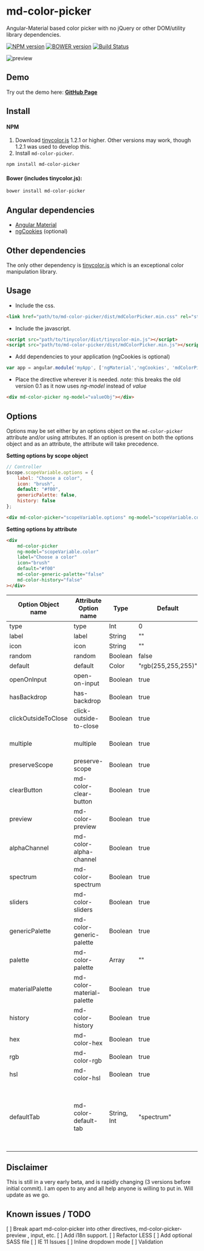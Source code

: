 # md-color-picker
Angular-Material based color picker with no jQuery or other DOM/utility library dependencies.

[![NPM version](https://badge-me.herokuapp.com/api/npm/md-color-picker.png)](http://badges.enytc.com/for/npm/md-color-picker)
[![BOWER version](https://badge-me.herokuapp.com/api/bower/brianpkelley/md-color-picker.png)](http://badges.enytc.com/for/bower/brianpkelley/md-color-picker)
[![Build Status](https://travis-ci.org/brianpkelley/md-color-picker.svg?branch=develop)](https://travis-ci.org/brianpkelley/md-color-picker)

![preview](https://raw.githubusercontent.com/brianpkelley/md-color-picker/master/md-color-picker-2.png)

## Demo
Try out the demo here: **[GitHub Page](http://brianpkelley.github.io/md-color-picker/)**


## Install
#### NPM
1. Download [tinycolor.js](https://github.com/bgrins/TinyColor) 1.2.1 or higher. Other versions may work, though 1.2.1 was used to develop this.
2. Install `md-color-picker`.
```bash
npm install md-color-picker
```

#### Bower (includes tinycolor.js):
```bash
bower install md-color-picker
```

## Angular dependencies
- [Angular Material](https://material.angularjs.org)
- [ngCookies](https://docs.angularjs.org/api/ngCookies) (optional)

## Other dependencies
The only other dependency is [tinycolor.js](https://github.com/bgrins/TinyColor) which is an exceptional color manipulation library.

## Usage
- Include the css.
````html
<link href="path/to/md-color-picker/dist/mdColorPicker.min.css" rel="stylesheet" />
````
- Include the javascript.
````html
<script src="path/to/tinycolor/dist/tinycolor-min.js"></script>
<script src="path/to/md-color-picker/dist/mdColorPicker.min.js"></script>
````
- Add dependencies to your application (ngCookies is optional)
````javascript
var app = angular.module('myApp', ['ngMaterial','ngCookies', 'mdColorPicker']);
````

- Place the directive wherever it is needed.  _note:_ this breaks the old version 0.1 as it now uses _ng-model_ instead of _value_
````html
<div md-color-picker ng-model="valueObj"></div>
````

## Options

Options may be set either by an options object on the `md-color-picker` attribute and/or using attributes.  If an option is present on both the options object and as an attribute, the attribute will take precedence.

**Setting options by scope object**
```js
// Controller
$scope.scopeVariable.options = {
    label: "Choose a color",
    icon: "brush",
    default: "#f00",
    genericPalette: false,
    history: false
};
```
```html
<div md-color-picker="scopeVariable.options" ng-model="scopeVariable.color"></div>
```

**Setting options by attribute**
```html
<div
    md-color-picker
    ng-model="scopeVariable.color"
    label="Choose a color"
    icon="brush"
    default="#f00"
    md-color-generic-palette="false"
    md-color-history="false"
></div>
```

| Option Object name  	| Attribute Option name     	| Type        	| Default            	| Description                                                                                                                                                                                                                                          	|
|---------------------	|---------------------------	|-------------	|--------------------	|------------------------------------------------------------------------------------------------------------------------------------------------------------------------------------------------------------------------------------------------------	|
| type                	| type                      	| Int         	| 0                  	| Default output type. 0: hex, 1: rgb, 2: hsl                                                                                                                                                                                                          	|
| label               	| label                     	| String      	| ""                 	| The lable for the input.                                                                                                                                                                                                                             	|
| icon                	| icon                      	| String      	| ""                 	| Material Icon name. https://design.google.com/icons/                                                                                                                                                                                                 	|
| random              	| random                    	| Boolean     	| false              	| Select a random color on open                                                                                                                                                                                                                        	|
| default             	| default                   	| Color       	| "rgb(255,255,255)" 	| Default color                                                                                                                                                                                                                                        	|
| openOnInput         	| open-on-input             	| Boolean     	| true               	| Open color picker when user clicks on the input field. If disabled, color picker will only open when clicking on the preview.                                                                                                                        	|
| hasBackdrop         	| has-backdrop              	| Boolean     	| true               	| Dialog Backdrop. https://material.angularjs.org/latest/api/service/$mdDialog                                                                                                                                                                         	|
| clickOutsideToClose 	| click-outside-to-close    	| Boolean     	| true               	| Dialog click outside to close. https://material.angularjs.org/latest/api/service/$mdDialog                                                                                                                                                           	|
| multiple            	| multiple                 	    | Boolean     	| true               	| Allows for opening multiple dialogs. https://material.angularjs.org/latest/api/service/$mdDialog#multiple-dialogs                                                                                                                                                                	|
| preserveScope       	| preserve-scope            	| Boolean     	| true               	| Dialog preserveScope. https://material.angularjs.org/latest/api/service/$mdDialog                                                                                                                                                                    	|
| clearButton         	| md-color-clear-button     	| Boolean     	| true               	| Show the "clear" button inside of the input.                                                                                                                                                                                                         	|
| preview             	| md-color-preview          	| Boolean     	| true               	| Show the color preview circle next to the input.                                                                                                                                                                                                     	|
| alphaChannel        	| md-color-alpha-channel    	| Boolean     	| true               	| Enable alpha channel.                                                                                                                                                                                                                                	|
| spectrum            	| md-color-spectrum         	| Boolean     	| true               	| Show the spectrum tab.                                                                                                                                                                                                                               	|
| sliders             	| md-color-sliders          	| Boolean     	| true               	| Show the sliders tab.                                                                                                                                                                                                                                	|
| genericPalette      	| md-color-generic-palette  	| Boolean     	| true               	| Show the generic palette tab.                                                                                                                                                                                                                        	|
| palette      	        | md-color-palette  	        | Array     	| ""               	    | Replace the default colors on the generic palette tab.                                                                                                                                                                                                                        	|
| materialPalette     	| md-color-material-palette 	| Boolean     	| true               	| Show the material colors palette tab.                                                                                                                                                                                                                	|
| history             	| md-color-history          	| Boolean     	| true               	| Show the history tab.                                                                                                                                                                                                                                	|
| hex             	| md-color-hex          	| Boolean     	| true               	| Show the HEX values tab.                                                                                                                                                                                                                                	|
| rgb             	| md-color-rgb          	| Boolean     	| true               	| Show the RGB values tab.                                                                                                                                                                                                                                	|
| hsl             	| md-color-hsl          	| Boolean     	| true               	| Show the HSL values tab.                                                                                                                                                                                                                                	|
| defaultTab          	| md-color-default-tab      	| String, Int 	| "spectrum"         	| Which tab should be selected when opening.  Can either be a string or index.  If the value is an index, do not count hidden/disabled tabs. <ul><li>spectrum</li><li>sliders</li><li>genericPalette</li><li>materialPalette</li><li>history</li></ul> 	|


## Disclaimer
This is still in a very early beta, and is rapidly changing (3 versions before initial commit).  I am open to any and all help anyone is willing to put in.  Will update as we go.


## Known issues / TODO
[ ] Break apart md-color-picker into other directives, md-color-picker-preview , input, etc.
[ ] Add i18n support.
[ ] Refactor LESS
[ ] Add optional SASS file
[ ] IE 11 Issues
[ ] Inline dropdown mode
[ ] Validation
